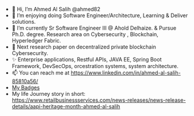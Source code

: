 - 👋 Hi, I’m Ahmed Al Salih @ahmed82 
- 👀 I’m enjoying doing Software Engineer/Architecture, Learning & Deliver solutions.
- 🌱 I’m currently Sr Software Engineer III @ Ahold Delhaize. & Pursue Ph.D. degree. Research area on Cybersecurity , Blockchain, Hyperledger Fabric.
- 💞️ Next research paper on decentralized private blockchain Cybersecurity.
- ✨ Enterprise applications, Restful APIs, JAVA EE, Spring Boot Framework, DevSecOps, orcestration systems, system architecture.
- 📫 You can reach me at https://www.linkedin.com/in/ahmed-al-salih-85810a56/
- [My Badges](https://www.credly.com/users/ahmed-al-salih/badges)
- My life Journey story in short: https://www.retailbusinessservices.com/news-releases/news-release-details/aapi-heritage-month-ahmed-al-salih 
<!---
ahmed82/ahmed82 is a ✨ special ✨ repository because its `README.md` (this file) appears on your GitHub profile.
You can click the Preview link to take a look at your changes.
--->
